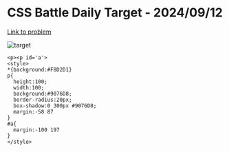 # CSS Battle Daily Target - 2024/09/12

[Link to problem](https://cssbattle.dev/play/8OgIjJOfFgcvXD5P3EHO)

![target](https://firebasestorage.googleapis.com/v0/b/cssbattleapp.appspot.com/o/user%2Fe6YbeBahWNPT7VpE2rE2p85byxa2%2Ftargets%2Ftarget_bFa3orE.png?alt=media)


```
<p><p id='a'>
<style>
*{background:#F8D2D1}
p{
  height:100;
  width:100;
  background:#9076D8;
  border-radius:20px;
  box-shadow:0 300px #9076D8;
  margin:-58 87
}
#a{
  margin:-100 197
}
</style>

```